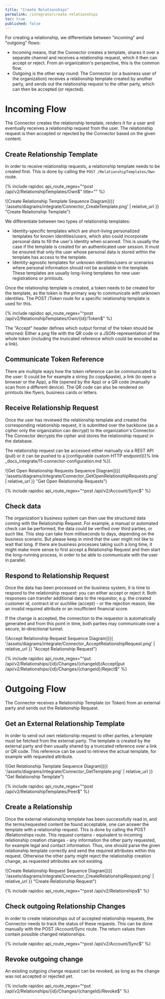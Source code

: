 ```yaml
---
title: "Create Relationships"
permalink: /integrate/create-relationships
toc: true
published: false
---
```


For creating a relationship, we differentiate between "incoming" and "outgoing" flows:

-   Incoming means, that the Connector creates a template, shares it over a separate channel and receives a relationship request, which it then can accept or reject. From an organization's perspective, this is the common flow.
-   Outgoing is the other way round: The Connector (or a business user of the organization) receives a relationship template created by another party, and sends out the relationship request to the other party, which can then be accepted (or rejected).

# Incoming Flow

The Connector creates the relationship template, renders it for a user and eventually receives a relationship request from the user. The relationship request is then accepted or rejected by the Connector based on the given content.

## Create Relationship Template

In order to receive relationship requests, a relationship template needs to be created first. This is done by calling the `POST /RelationshipTemplates/Own` route.

{% include rapidoc api_route_regex="^post /api/v2/RelationshipTemplates/Own$" title="" %}

![Create Relationship Template Sequence Diagram]({{ '/assets/diagrams/integrate/Connector_CreateTemplate.png' | relative_url }} "Create Relationship Template")

We differentiate between two types of relationship templates:

-   Identity-specific templates which are short-living personalized templates for known identities/users, which also could incorporate personal data to fill the user's identity when scanned. This is usually the case if the template is created for an authenticated user session. It must be ensured that only the user whose personal data is stored within the template has access to the template.
-   Identity-agnostic templates for unknown identities/users or scenarios where personal information should not be available in the template. These templates are usually long-living templates for new user registrations or printouts.

Once the relationship template is created, a token needs to be created for the template, as the token is the primary way to communicate with unknown identities. The POST /Token route for a specific relationship template is used for this.

{% include rapidoc api_route_regex="^post /api/v2/RelationshipTemplates/Own/{id}/Token$" %}

The "Accept" header defines which output format of the token should be returned: Either a png file with the QR code or a JSON-representation of the whole token (including the truncated reference which could be encoded as a link).

## Communicate Token Reference

There are multiple ways how the token reference can be communicated to the user: It could be for example a string (to copy&paste), a link (to open a browser or the App), a file (opened by the App) or a QR code (manually scan from a different device). The QR code can also be rendered on printouts like flyers, business cards or letters.

## Receive Relationship Request

Once the user has reviewed the relationship template and created the corresponding relationship request, it is submitted over the backbone (as a cipher only the organization can decrypt) to the organization's Connector. The Connector decrypts the cipher and stores the relationship request in the database.

The relationship request can be accessed either manually via a REST API (pull) or it can be pushed to a [configurable custom HTTP endpoint]({% link _docs_integrate/11-connector-configuration.md %}).

![Get Open Relationship Requests Sequence Diagram]({{ '/assets/diagrams/integrate/Connector_GetOpenRelationshipRequests.png' | relative_url }} "Get Open Relationship Requests")

{% include rapidoc api_route_regex="^post /api/v2/Account/Sync$" %}

## Check data

The organization's business system can then use the structured data coming with the Relationship Request. For example, a manual or automated check can be performed, the data could be verified over third parties, or such like. This step can take from milliseconds to days, depending on the business scenario.
But please keep in mind that the user might not like to wait that long. If there are business processes taking such a long time, it might make more sense to first accept a Relationship Request and then start the long-running process, in order to be able to communicate with the user in parallel.

## Respond to Relationship Request

Once the data has been processed on the business system, it is time to respond to the relationship request: you can either accept or reject it. Both responses can transfer additional data to the requestor, e.g. the created customer id, contract id or suchlike (accept) - or the rejection reason, like an invalid required attribute or an insufficient financial score.

If the change is accepted, the connection to the requestor is automatically generated and from this point in time, both parties may communicate over a secure, bi-directional tunnel.

![Accept Relationship Request Sequence Diagram]({{ '/assets/diagrams/integrate/Connector_AcceptRelationshipRequest.png' | relative_url }} "Accept Relationship Request")

{% include rapidoc api_route_regex="^put /api/v2/Relationships/{id}/Changes/{changeId}/Accept|put /api/v2/Relationships/{id}/Changes/{changeId}/Reject$" %}

# Outgoing Flow

The Connector receives a Relationship Template (or Token) from an external party and sends out the Relationship Request.

## Get an External Relationship Template

In order to send out own relationship request to other parties, a template must be fetched from the external party. The template is created by the external party and then usually shared by a truncated reference over a link or QR code. This reference can be used to retrieve the actual template, for example with requested attribute.

![Get Relationship Template Sequence Diagram]({{ '/assets/diagrams/integrate/Connector_GetTemplate.png' | relative_url }} "Get Relationship Template")

{% include rapidoc api_route_regex="^post /api/v2/RelationshipTemplates/Peer$" %}

## Create a Relationship

Once the external relationship template has been successfully read in, and the terms/requested content be found acceptable, one can answer the template with a relationship request. This is done by calling the POST /Relationships route.
This request contains - equivalent to incoming relationship creation changes - any information the other party requested, for example legal and contact information. Thus, one should parse the given relationship template correctly and send the required attributes within this request. Otherwise the other party might reject the relationship creation change, as requested attributes are not existing.

![Create Relationship Request Sequence Diagram]({{ '/assets/diagrams/integrate/Connector_CreateRelationshipRequest.png' | relative_url }} "Create Relationship Request")

{% include rapidoc api_route_regex="^post /api/v2/Relationships$" %}

## Check outgoing Relationship Changes

In order to create relationships out of accepted relationship requests, the Connector needs to track the status of these requests. This can be done manually with the POST /Account/Sync route. The return values then contain possible changed relationships.

{% include rapidoc api_route_regex="^post /api/v2/Account/Sync$" %}

## Revoke outgoing change

An existing outgoing change request can be revoked, as long as the change was not accepted or rejected yet.

{% include rapidoc api_route_regex="^put /api/v2/Relationships/{id}/Changes/{changeId}/Revoke$" %}
